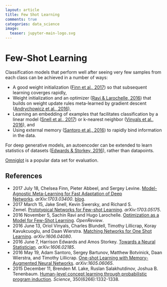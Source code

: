 ```yaml
---
layout: article
title: Few Shot Learning
comments: true
categories: data_science
image:
  teaser: jupyter-main-logo.svg
---
```




Few-Shot Learning
=================

Classification models that perform well after seeing very few samples from each class can be achieved in a number of ways:

-   A good weight initialization ([Finn et al., 2017](https://arxiv.org/abs/1703.03400)) so that subsequent learning coverges rapidly,
-   Weight initialization and an optimizer ([Ravi & Larochelle, 2016](https://openreview.net/forum?id=rJY0-Kcll)) that builds on weight update rules meta-learned by gradient descent ([Andrychowicz et al., 2016](https://arxiv.org/abs/1606.04474)),
-   Learning an embedding of examples that facilitates classification by a linear model ([Snell et al., 2017](https://arxiv.org/abs/1703.05175)) or k-nearest neighbor ([Vinyals et al., 2016](https://arxiv.org/abs/1606.04080)), and
-   Using external memory ([Santoro et al., 2016](https://arxiv.org/abs/1605.06065)) to rapidly bind information in the data.

For deep generative models, an autoencoder can be extended to learn statistics of datasets ([Edwards & Storkey, 2016](https://arxiv.org/abs/1606.02185)), rather than datapoints.

[Omniglot](https://github.com/brendenlake/omniglot) is a popular data set for evaluation.

References
----------

-   2017 July 18, Chelsea Finn, Pieter Abbeel, and Sergey Levine. [Model-Agnostic Meta-Learning for Fast Adaptation of Deep Networks](https://arxiv.org/abs/1703.03400). *arXiv:1703.03400*. [blog](http://bair.berkeley.edu/blog/2017/07/18/learning-to-learn/).
-   2017 March 15, Jake Snell, Kevin Swersky, and Richard S. Zemel. [Prototypical Networks for Few-shot Learning](https://arxiv.org/abs/1703.05175). *arXiv:1703.05175*.
-   2016 November 5, Sachin Ravi and Hugo Larochelle. [Optimization as a Model for Few-Shot Learning](https://openreview.net/forum?id=rJY0-Kcll). *OpenReview*.
-   2016 June 13, Oriol Vinyals, Charles Blundell, Timothy Lillicrap, Koray Kavukcuoglu, and Daan Wierstra. [Matching Networks for One Shot Learning](https://arxiv.org/abs/1606.04080). *arXiv:1606.04080*.
-   2016 June 7, Harrison Edwards and Amos Storkey. [Towards a Neural Statistician](https://arxiv.org/abs/1606.02185). *arXiv:1606.02185*.
-   2016 May 19, Adam Santoro, Sergey Bartunov, Matthew Botvinick, Daan Wierstra, and Timothy Lillicrap. [One-shot Learning with Memory-Augmented Neural Networks](https://arxiv.org/abs/1605.06065). *arXiv:1605.06065*.
-   2015 December 11, Brenden M. Lake, Ruslan Salakhutdinov, Joshua B. Tenenbaum. [Human-level concept learning through probabilistic program induction](http://science.sciencemag.org/content/350/6266/1332). *Science*, 350(6266):1332-1338.
